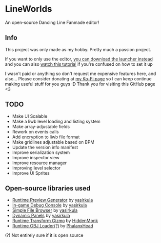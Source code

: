 # LineWorlds
 An open-source Dancing Line Fanmade editor!
 ## Info
 This project was only made as my hobby. Pretty much a passion project. 
 
 If you want to only use the editor, [you can download the launcher instead](https://redark-technology.itch.io/line-worlds)
 and you can also [watch this tutorial](https://www.youtube.com/watch?v=uw-Q1et8zEs) if you're confused on how to set it up
 
 I wasn't paid or anything so don't request me expensive features here, and also... 
 Please consider donating at [my Ko-Fi page](https://ko-fi.com/bunzhizendi) so I can keep continue making useful stuff for you guys :D
 Thank you for visiting this GitHub page <3
 ## TODO
 - Make UI Scalable
 - Make a liwb level loading and listing system
 - Make array-adjustable fields
 - Rework on events calls
 - Add encryption to liwb file format
 - Make gridlines adjustable based on BPM
 - Update the version info manifest
 - Improve serialization system
 - Improve inspector view
 - Improve resource manager
 - Improving level selector
 - Improve UI Sprites
 ## Open-source libraries used
 - [Runtime Preview Generator](https://github.com/yasirkula/UnityRuntimePreviewGenerator) by [yasirkula](https://github.com/yasirkula)
 - [In-game Debug Console](https://github.com/yasirkula/UnityIngameDebugConsole) by [yasirkula](https://github.com/yasirkula)
 - [Simple File Browser](https://github.com/yasirkula/UnitySimpleFileBrowser) by [yasirkula](https://github.com/yasirkula)
 - [Dynamic Panels](https://github.com/yasirkula/UnityDynamicPanels) by [yasirkula](https://github.com/yasirkula)
 - [Runtime Transform Gizmo](https://github.com/HiddenMonk/Unity3DRuntimeTransformGizmo) by [HiddenMonk](https://github.com/HiddenMonk)
 - [Runtime OBJ Loader(?)](https://github.com/PhalanxHead/UnityRuntimeOBJLoaderDocs) by [PhalanxHead](https://github.com/PhalanxHead) 
 
 (?) Not entirely sure if it is open source
